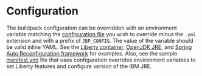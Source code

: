 Configuration
=============

The buildpack configuration can be overridden with an environment variable matching the [configuration file](../config) you wish to override minus the `.yml` extension and with a prefix of `JBP_CONFIG`. The value of the variable should be valid inline YAML. See the [Liberty container](container-liberty.md#common-configuration-overrides), [OpenJDK JRE](open-jdk.md#common-configuration-overrides), and [Spring Auto Reconfiguration framework](framework-spring-auto-reconfiguration.md#common-configuration-overrides) for examples. Also, see the sample [manifest.yml](./configuration/manifest.yml) file that uses configuration overrides environment variables to set Liberty features and configure version of the IBM JRE.

